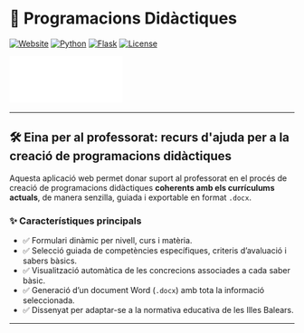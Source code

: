 # 📘 Programacions Didàctiques

[![Website](https://img.shields.io/badge/Pàgina_Oficial-ibsteam.caib.es-blue)](https://ibsteam.caib.es)
[![Python](https://img.shields.io/badge/Python-3.11+-yellow?logo=python)](https://www.python.org)
[![Flask](https://img.shields.io/badge/Flask-framework-black?logo=flask)](https://flask.palletsprojects.com/)
[![License](https://img.shields.io/badge/Llicència-MIT-green)](LICENSE)

<img src="./static/logo_conselleria.png" width="200"/>

---

## 🛠️ Eina per al professorat: recurs d'ajuda per a la creació de programacions didàctiques

Aquesta aplicació web permet donar suport al professorat en el procés de creació de programacions didàctiques **coherents amb els currículums actuals**, de manera senzilla, guiada i exportable en format `.docx`.

### ✨ Característiques principals

- ✅ Formulari dinàmic per nivell, curs i matèria.
- ✅ Selecció guiada de competències específiques, criteris d’avaluació i sabers bàsics.
- ✅ Visualització automàtica de les concrecions associades a cada saber bàsic.
- ✅ Generació d’un document Word (`.docx`) amb tota la informació seleccionada.
- ✅ Dissenyat per adaptar-se a la normativa educativa de les Illes Balears.

---
